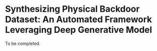 # Synthesizing Physical Backdoor Dataset: An Automated Framework Leveraging Deep Generative Model
To be completed.
